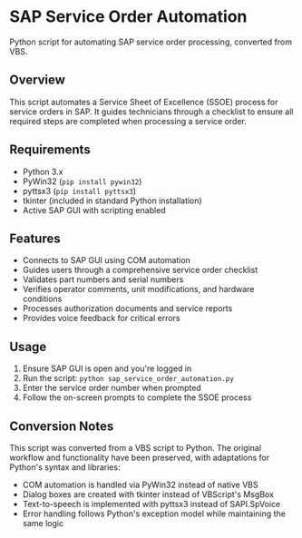 # SAP Service Order Automation

Python script for automating SAP service order processing, converted from VBS.

## Overview

This script automates a Service Sheet of Excellence (SSOE) process for service orders in SAP. It guides technicians through a checklist to ensure all required steps are completed when processing a service order.

## Requirements

- Python 3.x
- PyWin32 (`pip install pywin32`)
- pyttsx3 (`pip install pyttsx3`)
- tkinter (included in standard Python installation)
- Active SAP GUI with scripting enabled

## Features

- Connects to SAP GUI using COM automation
- Guides users through a comprehensive service order checklist
- Validates part numbers and serial numbers
- Verifies operator comments, unit modifications, and hardware conditions
- Processes authorization documents and service reports
- Provides voice feedback for critical errors

## Usage

1. Ensure SAP GUI is open and you're logged in
2. Run the script: `python sap_service_order_automation.py`
3. Enter the service order number when prompted
4. Follow the on-screen prompts to complete the SSOE process

## Conversion Notes

This script was converted from a VBS script to Python. The original workflow and functionality have been preserved, with adaptations for Python's syntax and libraries:

- COM automation is handled via PyWin32 instead of native VBS
- Dialog boxes are created with tkinter instead of VBScript's MsgBox
- Text-to-speech is implemented with pyttsx3 instead of SAPI.SpVoice
- Error handling follows Python's exception model while maintaining the same logic
